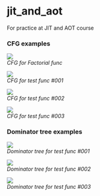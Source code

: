 # jit_and_aot
For practice at JIT and AOT course

### CFG examples

![](pics/examples/fact.svg)\
*CFG for Factorial func*

![](pics/tests/func_001.svg)\
*CFG for test func #001*

![](pics/tests/func_002.svg)\
*CFG for test func #002*

![](pics/tests/func_003.svg)\
*CFG for test func #003*

### Dominator tree examples

![](pics/tests/func_001_dom.svg)\
*Dominator tree for test func #001*

![](pics/tests/func_002_dom.svg)\
*Dominator tree for test func #002*

![](pics/tests/func_003_dom.svg)\
*Dominator tree for test func #003*
